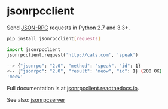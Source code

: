 # jsonrpcclient

Send [JSON-RPC](http://www.jsonrpc.org/) requests in Python 2.7 and 3.3+.

```sh
pip install jsonrpcclient[requests]
```
```python
import jsonrpcclient
jsonrpcclient.request('http://cats.com', 'speak')
```
```sh
--> {"jsonrpc": "2.0", "method": "speak", "id": 1}
<-- {"jsonrpc": "2.0", "result": "meow", "id": 1} (200 OK)
'meow'
```

Full documentation is at [jsonrpcclient.readthedocs.io](https://jsonrpcclient.readthedocs.io/).

See also: [jsonrpcserver](https://github.com/bcb/jsonrpcserver)
